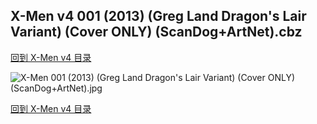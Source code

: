 ## X-Men v4 001 (2013) (Greg Land Dragon's Lair Variant) (Cover ONLY) (ScanDog+ArtNet).cbz


[回到 X-Men v4 目录](https://github.com/alicewish/markdown/blob/master/series/X-Men-v4.md)


![X-Men 001 (2013) (Greg Land Dragon's Lair Variant) (Cover ONLY) (ScanDog+ArtNet).jpg](https://wx1.sinaimg.cn/large/6a9fdecaly1fr0yr87gp6j21401ph1cp.jpg)

[回到 X-Men v4 目录](https://github.com/alicewish/markdown/blob/master/series/X-Men-v4.md)

